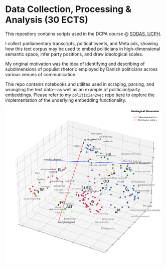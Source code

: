 # Data Collection, Processing & Analysis (30 ECTS)

This repository contains scripts used in the DCPA course @ [SODAS, UCPH](https://sodas.ku.dk/).

I collect parliamentary transcripts, poltical tweets, and Meta ads, showing how this text corpus may be used to embed politicians in high-dimensional semantic space, infer party positions, and draw ideological scales.

My original motivation was the idea of identifying and describing of subdimensions of populist rhetoric employed by Danish politicians across various venues of communication.

This repo contains notebooks and utilites used in scraping, parsing, and wrangling the text data—as well as an example of politician/party embeddings. Please refer to my `politician2vec` repo [here](https://github.com/mathiasbruun/politician2vec) to explore the implementation of the underlying embedding functionality.

<img src="imgs/scaling_example.png" width="500">